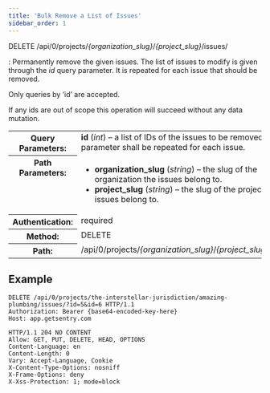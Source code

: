 ```yaml
---
title: 'Bulk Remove a List of Issues'
sidebar_order: 1
---
```


DELETE /api/0/projects/_{organization_slug}_/_{project_slug}_/issues/

: Permanently remove the given issues. The list of issues to modify is given through the _id_ query parameter. It is repeated for each issue that should be removed.

  Only queries by ‘id’ are accepted.

  If any ids are out of scope this operation will succeed without any data mutation.

  <table class="table"><tbody valign="top"><tr><th>Query Parameters:</th><td><strong>id</strong> (<em>int</em>) – a list of IDs of the issues to be removed. This parameter shall be repeated for each issue.</td></tr><tr><th>Path Parameters:</th><td><ul><li><strong>organization_slug</strong> (<em>string</em>) – the slug of the organization the issues belong to.</li><li><strong>project_slug</strong> (<em>string</em>) – the slug of the project the issues belong to.</li></ul></td></tr><tr><th>Authentication:</th><td>required</td></tr><tr><th>Method:</th><td>DELETE</td></tr><tr><th>Path:</th><td>/api/0/projects/<em>{organization_slug}</em>/<em>{project_slug}</em>/issues/</td></tr></tbody></table>

## Example

```http
DELETE /api/0/projects/the-interstellar-jurisdiction/amazing-plumbing/issues/?id=5&id=6 HTTP/1.1
Authorization: Bearer {base64-encoded-key-here}
Host: app.getsentry.com
```

```http
HTTP/1.1 204 NO CONTENT
Allow: GET, PUT, DELETE, HEAD, OPTIONS
Content-Language: en
Content-Length: 0
Vary: Accept-Language, Cookie
X-Content-Type-Options: nosniff
X-Frame-Options: deny
X-Xss-Protection: 1; mode=block
```

